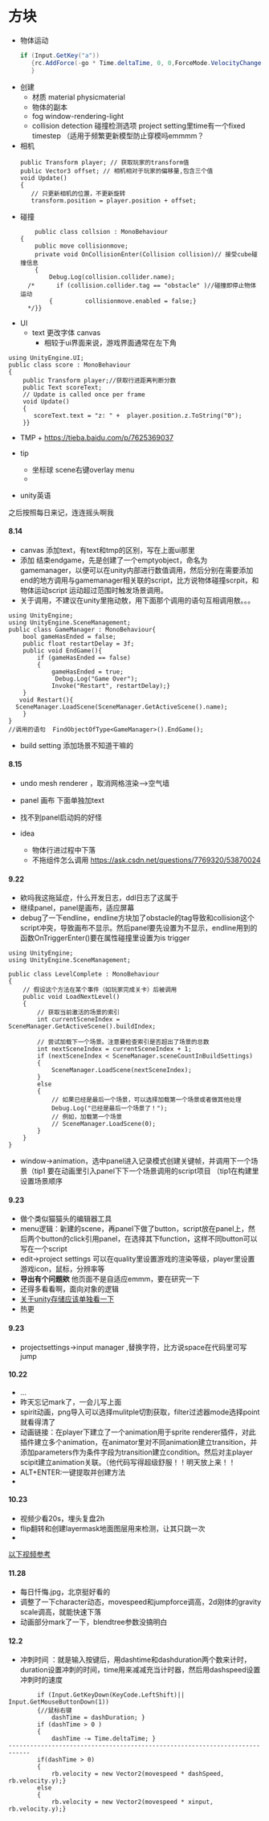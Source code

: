   # 方块
+ 物体运动
	 ```c#
	 if (Input.GetKey("a"))
        {rc.AddForce(-go * Time.deltaTime, 0, 0,ForceMode.VelocityChange);
        }
	```
+ 创建 
	+ 材质 material physicmaterial 
	+ 物体的副本
	+ fog window-rendering-light
	+ collision detection 碰撞检测选项 project setting里time有一个fixed timestep （适用于频繁更新模型防止穿模吗emmmm？
+ 相机
	 ```
	public Transform player; // 获取玩家的transform值  
    public Vector3 offset; // 相机相对于玩家的偏移量,包含三个值
    void Update()
    {
        // 只更新相机的位置，不更新旋转  
        transform.position = player.position + offset;
	 ```
+ 碰撞
	```
		public class collsion : MonoBehaviour
	{
	    public move collisionmove;
	    private void OnCollisionEnter(Collision collision)// 接受cube碰撞信息
	    {
	        Debug.Log(collision.collider.name);
	  /*      if (collision.collider.tag == "obstacle" )//碰撞即停止物体运动
	        {         collisionmove.enabled = false;}
	  */}}
	```
+ UI
	+ text 更改字体 canvas
		+ 相较于ui界面来说，游戏界面通常在左下角
```
using UnityEngine.UI;
public class score : MonoBehaviour
{
    public Transform player;//获取行进距离判断分数
    public Text scoreText;
    // Update is called once per frame
    void Update()
    {
       scoreText.text = "z: " +  player.position.z.ToString("0");
    }}
```  
+ TMP
			+ https://tieba.baidu.com/p/7625369037

+ tip
	+ 坐标球 scene右键overlay menu
	+ 
+ unity英语



之后按照每日来记，连连摇头啊我
#### 8.14
+ canvas 添加text，有text和tmp的区别，写在上面ui那里
+ 添加 结束endgame，先是创建了一个emptyobject，命名为gamemanager，以便可以在unity内部进行数值调用，然后分别在需要添加end的地方调用与gamemanager相关联的script，比方说物体碰撞scrpit，和物体运动script 运动超过范围时触发场景调用。
+ 关于调用，不建议在unity里拖动敖，用下面那个调用的语句互相调用敖。。。
```
using UnityEngine;
using UnityEngine.SceneManagement;
public class GameManager : MonoBehaviour{
    bool gameHasEnded = false;
    public float restartDelay = 3f;
    public void EndGame(){
        if (gameHasEnded == false)
        {
            gameHasEnded = true;
             Debug.Log("Game Over");
            Invoke("Restart", restartDelay);}
    }
   void Restart(){
  SceneManager.LoadScene(SceneManager.GetActiveScene().name);
    }
}
//调用的语句  FindObjectOfType<GameManager>().EndGame();
```

+ build setting 添加场景不知道干嘛的


#### 8.15
+ undo mesh renderer  ，取消网格渲染-->空气墙
+ panel 画布 下面单独加text
+ 找不到panel启动妈的好怪

+ idea
	+ 物体行进过程中下落
	+ 不拖组件怎么调用 https://ask.csdn.net/questions/7769320/53870024

#### 9.22
+ 欸吗我这拖延症，什么开发日志，ddl日志了这属于
+ 继续panel，panel是画布，适应屏幕
+ debug了一下endline，endline方块加了obstacle的tag导致和collision这个script冲突，导致画布不显示。然后panel要先设置为不显示，endline用到的函数OnTriggerEnter()要在属性碰撞里设置为is trigger
~~~
using UnityEngine;
using UnityEngine.SceneManagement;

public class LevelComplete : MonoBehaviour
{
    // 假设这个方法在某个事件（如玩家完成关卡）后被调用  
    public void LoadNextLevel()
    {
        // 获取当前激活的场景的索引  
        int currentSceneIndex = SceneManager.GetActiveScene().buildIndex;

        // 尝试加载下一个场景。注意要检查索引是否超出了场景的总数  
        int nextSceneIndex = currentSceneIndex + 1;
        if (nextSceneIndex < SceneManager.sceneCountInBuildSettings)
        {
            SceneManager.LoadScene(nextSceneIndex);
        }
        else
        {
            // 如果已经是最后一个场景，可以选择加载第一个场景或者做其他处理  
            Debug.Log("已经是最后一个场景了！");
            // 例如，加载第一个场景  
            // SceneManager.LoadScene(0);  
        }
    }
}
~~~
+ window->animation，选中panel进入记录模式创建关键帧，并调用下一个场景（tip1 要在动画里引入panel下下一个场景调用的script项目 （tip1在构建里设置场景顺序


#### 9.23
+ 做个类似猫猫头的编辑器工具
+ menu逻辑：新建的scene，再panel下做了button，script放在panel上，然后两个button的click引用panel，在选择其下function，这样不同button可以写在一个script
+ edit->project settings 可以在quality里设置游戏的渲染等级，player里设置游戏icon，鼠标，分辨率等
+ **导出有个问题欸** 他页面不是自适应emmm，要在研究一下
+ 还得多看看啊，面向对象的逻辑
+ [关于unity存储应该单独看一下](https://blog.csdn.net/xiaobao4106/article/details/138105663)
+ 热更

#### 9.23 
+ projectsettings->input manager ,替换字符，比方说space在代码里可写jump

#### 10.22
+ ...
+ 昨天忘记mark了，一会儿写上面
+ spirit动画，png导入可以选择mulitple切割获取，filter过滤器mode选择point就看得清了
+ 动画链接：在player下建立了一个animation用于sprite renderer插件，对此插件建立多个animation，在animator里对不同animation建立transition，并添加parameters作为条件字段为transition建立condition。然后对主player scipit建立animation关联。（他代码写得超级舒服！！明天放上来！！
+ ALT+ENTER:一键提取并创建方法
+ 
#### 10.23
+ 视频少看20s，埋头复盘2h
+ flip翻转和创建layermask地面图层用来检测，让其只跳一次
+ 


[以下视频参考](https://www.bilibili.com/video/BV1cM4y1p7RF?spm_id_from=333.788.player.switch&vd_source=e10f51470a19ec8e4125b51b7fdb73bb&p=19)
#### 11.28
+ 每日忏悔.jpg，北京挺好看的
+ 调整了一下character动态，movespeed和jumpforce调高，2d刚体的gravity scale调高，就能快速下落
+ 动画部分mark了一下，blendtree参数没搞明白


#### 12.2
+  冲刺时间 ：就是输入按键后，用dashtime和dashduration两个数来计时，duration设置冲刺的时间，time用来减减充当计时器，然后用dashspeed设置冲刺时的速度
```
        if (Input.GetKeyDown(KeyCode.LeftShift)|| Input.GetMouseButtonDown(1))
        {//鼠标右键
            dashTime = dashDuration; }
        if (dashTime > 0 )
        {
            dashTime -= Time.deltaTime; }
----------------------------------------------------------------------------
        if(dashTime > 0)
        {
            rb.velocity = new Vector2(movespeed * dashSpeed, rb.velocity.y);}
        else
        {
            rb.velocity = new Vector2(movespeed * xinput, rb.velocity.y);}

```
